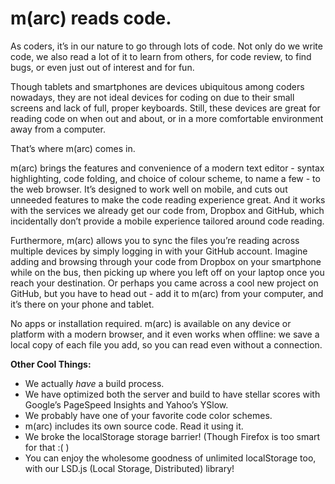 # m(arc) reads code.

As coders, it’s in our nature to go through lots of code. Not only do we write
code, we also read a lot of it to learn from others, for code review, to find
bugs, or even just out of interest and for fun.

Though tablets and smartphones are devices ubiquitous among coders nowadays,
they are not ideal devices for coding on due to their small screens and lack of
full, proper keyboards. Still, these devices are great for reading code on when
out and about, or in a more comfortable environment away from a computer.

That’s where m(arc) comes in.

m(arc) brings the features and convenience of a modern text editor - syntax
highlighting, code folding, and choice of colour scheme, to name a few - to the
web browser. It’s designed to work well on mobile, and cuts out unneeded
features to make the code reading experience great. And it works with the
services we already get our code from, Dropbox and GitHub, which incidentally
don’t provide a mobile experience tailored around code reading.

Furthermore, m(arc) allows you to sync the files you’re reading across multiple
devices by simply logging in with your GitHub account. Imagine adding and
browsing through your code from Dropbox on your smartphone while on the bus,
then picking up where you left off on your laptop once you reach your
destination. Or perhaps you came across a cool new project on GitHub, but you
have to head out - add it to m(arc) from your computer, and it’s there on your
phone and tablet.

No apps or installation required. m(arc) is available on any device or platform
with a modern browser, and it even works when offline: we save a local copy of
each file you add, so you can read even without a connection.

**Other Cool Things:**

- We actually *have* a build process.
- We have optimized both the server and build to have stellar scores with
  Google’s PageSpeed Insights and Yahoo’s YSlow.
- We probably have one of your favorite code color schemes.
- m(arc) includes its own source code. Read it using it.
- We broke the localStorage storage barrier! (Though Firefox is too smart for
  that :( )
- You can enjoy the wholesome goodness of unlimited localStorage too, with our
  LSD.js (Local Storage, Distributed) library!
